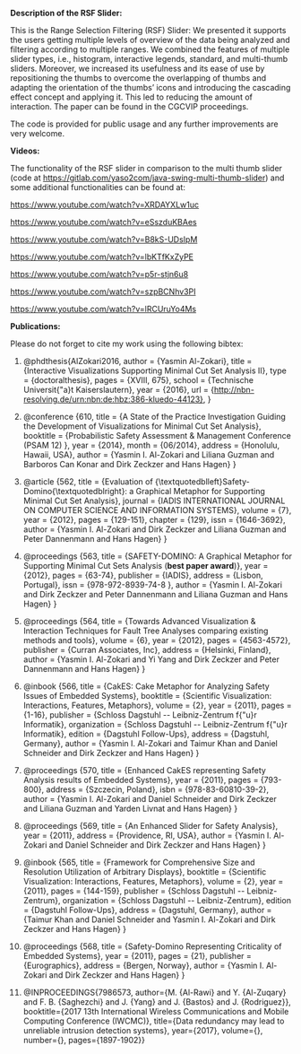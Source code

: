 **Description of the RSF Slider:**

This is the Range Selection Filtering (RSF) Slider:
We presented it supports the users getting multiple levels of overview of the data being analyzed and filtering according to multiple ranges.
We combined the features of multiple slider types, i.e., histogram, interactive legends, standard, and multi-thumb sliders.
Moreover, we increased its usefulness and its ease of use by repositioning the thumbs to overcome the overlapping of thumbs and adapting 
the orientation of the thumbs’ icons and introducing the cascading effect concept and applying it. This led to reducing the amount of interaction.
The paper can be found in the CGCVIP proceedings.


The code is provided for public usage and any further improvements are very welcome.

**Videos:**

The functionality of the RSF slider in comparison to the multi thumb slider (code at https://gitlab.com/yaso2com/java-swing-multi-thumb-slider) and some additional functionalities can be found at: 

https://www.youtube.com/watch?v=XRDAYXLw1uc

https://www.youtube.com/watch?v=eSszduKBAes

https://www.youtube.com/watch?v=B8kS-UDsIpM

https://www.youtube.com/watch?v=lbKTfKxZyPE

https://www.youtube.com/watch?v=p5r-stjn6u8

https://www.youtube.com/watch?v=szpBCNhv3PI

https://www.youtube.com/watch?v=lRCUruYo4Ms


**Publications:**

Please do not forget to cite my work using the following bibtex:


1. @phdthesis{AlZokari2016,
  author      = {Yasmin Al-Zokari},
  title       = {Interactive Visualizations Supporting Minimal Cut Set Analysis II},
  type        = {doctoralthesis},
  pages       = {XVIII, 675},
  school      = {Technische Universit{\"a}t Kaiserslautern},
  year        = {2016},
  url  = {http://nbn-resolving.de/urn:nbn:de:hbz:386-kluedo-44123},
}


2.  @conference {610,
	title = {A State of the Practice Investigation Guiding the Development of Visualizations for Minimal Cut Set Analysis},
	booktitle = {Probabilistic Safety Assessment \& Management Conference (PSAM 12) },
	year = {2014},
	month = {06/2014},
	address = {Honolulu, Hawaii, USA},
	author = {Yasmin I. Al-Zokari and Liliana Guzman and Barboros Can Konar and Dirk Zeckzer and Hans Hagen}
}


3.  @article {562,
	title = {Evaluation of {\textquotedblleft}Safety-Domino{\textquotedblright}: a Graphical Metaphor for Supporting Minimal Cut Set Analysis},
	journal = {IADIS INTERNATIONAL JOURNAL ON COMPUTER SCIENCE AND INFORMATION SYSTEMS},
	volume = {7},
	year = {2012},
	pages = {129-151},
	chapter = {129},
	issn = {1646-3692},
	author = {Yasmin I. Al-Zokari and Dirk Zeckzer and Liliana Guzman and Peter Dannenmann and Hans Hagen}
}


4.  @proceedings {563,
	title = {SAFETY-DOMINO: A Graphical Metaphor for Supporting Minimal Cut Sets Analysis (**best paper award**)},
	year = {2012},
	pages = {63-74},
	publisher = {IADIS},
	address = {Lisbon, Portugal},
	issn = {978-972-8939-74-8 },
	author = {Yasmin I. Al-Zokari and Dirk Zeckzer and Peter Dannenmann and Liliana Guzman and Hans Hagen}
}


5.  @proceedings {564,
	title = {Towards Advanced Visualization \& Interaction Techniques for Fault Tree Analyses comparing existing methods and tools},
	volume = {6},
	year = {2012},
	pages = {4563-4572},
	publisher = {Curran Associates, Inc},
	address = {Helsinki, Finland},
	author = {Yasmin I. Al-Zokari and Yi Yang and Dirk Zeckzer and Peter Dannenmann and Hans Hagen}
}


6.  @inbook {566,
	title = {CakES: Cake Metaphor for Analyzing Safety Issues of Embedded Systems},
	booktitle = {Scientific Visualization: Interactions, Features, Metaphors},
	volume = {2},
	year = {2011},
	pages = {1-16},
	publisher = {Schloss Dagstuhl -- Leibniz-Zentrum f{\"u}r Informatik},
	organization = {Schloss Dagstuhl -- Leibniz-Zentrum f{\"u}r Informatik},
	edition = {Dagstuhl Follow-Ups},
	address = {Dagstuhl, Germany},
	author = {Yasmin I. Al-Zokari and Taimur Khan and Daniel Schneider and Dirk Zeckzer and Hans Hagen}
}


7.  @proceedings {570,
	title = {Enhanced CakES representing Safety Analysis results of Embedded Systems},
	year = {2011},
	pages = {793-800},
	address = {Szczecin, Poland},
	isbn = {978-83-60810-39-2},
	author = {Yasmin I. Al-Zokari and Daniel Schneider and Dirk Zeckzer and Liliana Guzman and Yarden Livnat and Hans Hagen}
}


8.  @proceedings {569,
	title = {An Enhanced Slider for Safety Analysis},
	year = {2011},
	address = {Providence, RI, USA},
	author = {Yasmin I. Al-Zokari and Daniel Schneider and Dirk Zeckzer and Hans Hagen}
}


9.  @inbook {565,
	title = {Framework for Comprehensive Size and Resolution Utilization of Arbitrary Displays},
	booktitle = {Scientific Visualization: Interactions, Features, Metaphors},
	volume = {2},
	year = {2011},
	pages = {144-159},
	publisher = {Schloss Dagstuhl -- Leibniz-Zentrum},
	organization = {Schloss Dagstuhl -- Leibniz-Zentrum},
	edition = {Dagstuhl Follow-Ups},
	address = {Dagstuhl, Germany},
	author = {Taimur Khan and Daniel Schneider and Yasmin I. Al-Zokari and Dirk Zeckzer and Hans Hagen}
}


10. @proceedings {568,
	title = {Safety-Domino Representing Criticality of Embedded Systems},
	year = {2011},
	pages = {21},
	publisher = {Eurographics},
	address = {Bergen, Norway},
	author = {Yasmin I. Al-Zokari and Dirk Zeckzer and Hans Hagen}
}


11. @INPROCEEDINGS{7986573,
  author={M. {Al-Rawi} and Y. {Al-Zuqary} and F. B. {Saghezchi} and J. {Yang} and J. {Bastos} and J. {Rodriguez}},
  booktitle={2017 13th International Wireless Communications and Mobile Computing Conference (IWCMC)}, 
  title={Data redundancy may lead to unreliable intrusion detection systems}, 
  year={2017},
  volume={},
  number={},
  pages={1897-1902}}